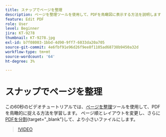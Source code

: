 ```yaml
---
title: スナップでページを整理
description: ページを整理ツールを使用して、PDFを鳥瞰図に表示する方法を説明します
feature: Edit PDF
role: User
level: Beginner
jira: KT-9278
thumbnail: KT-9278.jpg
exl-id: b7f08003-1bbd-4d90-9ff7-6033da20a705
source-git-commit: 4e6fbf91e96d26f9ee8f1105ad68738b9450a32d
workflow-type: tm+mt
source-wordcount: '64'
ht-degree: 3%

---
```


# スナップでページを整理

この60秒のビデオチュートリアルでは、[ページを整理](https://www.adobe.com/jp/acrobat/online/rearrange-pdf.html)ツールを使用して、PDFを鳥瞰的に捉える方法を学習します。 ページ順とレイアウトを変更し、さらに[PDFを分割](https://www.adobe.com/jp/acrobat/online/split-pdf.html){target="_blank"}して、より小さいファイルにします。

>[!VIDEO](https://video.tv.adobe.com/v/338278?quality=12&learn=on&hidetitle=true)
